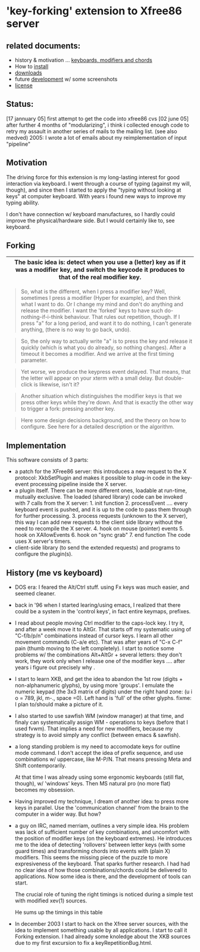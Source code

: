 # 'key-forking' extension to Xfree86 server

## related documents:

* history & motivation  ... <a href="http://technophobe.net/keyboards_modifiers_and_chords.html">keyboards&#44;&#32;modifiers&#32;and&#32;chords</a>
* How to [install](fork-install)
* [downloads](fork-installation.html)
* future [development](fork-future.html) w/ some  screenshots
* [license](fork-license.html)



## Status:

   [17 jannuary 05] first attempt to get the code into xfree86 cvs
   [02 june 05] after further 4 months of "modularizing", i think i collected enough code to retry my assault in another series of mails to the mailing list. (see also medved)
   2005: I wrote a lot of emails about my reimplementation of input "pipeline"

## Motivation
   The driving force for this extension is my long-lasting interest for good interaction via keyboard. I went through a course of typing (against my will, though), and since then I started to apply the "typing without looking at keys" at computer keyboard. With years i found new ways to improve my typing ability.

   I don't have connection w/ keyboard manufactures, so I hardly could improve the physical/hardware side. But I would certainly like to, see keyboard.

## Forking


| The basic idea is: detect when you use a (letter) key as if it was a modifier key, and switch the keycode it produces to that of the real modifier key. |
| ---- |

   > So, what is the different, when I press a modifier key? Well, sometimes I press a modifier (Hyper for example), and then think what I want to do. Or I change my mind and don't do anything and release the modifier. I want the 'forked' keys to have such do-nothing-if-i-think behaviour. That rules out repetition, though. If I press "a" for a long
   > period, and want it to do nothing, I can't generate anything, (there is no way to go back, undo).

   > So, the only way to actually write "a" is to press the key and release it quickly (which is what you do already, so nothing changes). After a timeout it becomes a modifier. And we arrive at the first timing parameter.

   > Yet worse, we produce the keypress event delayed. That means, that the letter will appear on your xterm with a small delay. But double-click is likewise, isn't it?

   > Another situation which distinguishes the modifier keys is that we press other keys while they're down. And that is exactly the other way to trigger a fork: pressing another key.

   > Here some design decisions background, and the theory on how to configure. See here for a detailed description or the algorithm.

## Implementation

   This software consists of 3 parts:
* a patch for the XFree86 server: this introduces a new request to the X protocol: XkbSetPlugin and makes it possible to plug-in code in the key-event processing pipeline inside the X server.
* a plugin itself. There can be more different ones, loadable at run-time, mutually exclusive. The loaded (shared library) code can be invoked with 7 calls from the X server:
         1. init function
         2. processEvent .... every keyboard event is pushed, and it is up to the code to pass them through for further processing.
         3. process requests (unknown to the X server), this way I can add new requests to the client side library without the need to recompile the X server.
         4. hook on mouse (pointer) events
         5. hook on XAllowEvents
         6. hook on "sync grab"
         7. end function
   The code uses X server's timers.
* client-side library (to send the extended requests) and programs to configure the plugin(s).


## History (me vs keyboard)

* DOS era: I feared the Alt/Ctrl stuff. using Fx keys was much easier, and seemed cleaner.
* back in '96 when I started learing/using emacs, I realized that there could be a system in the 'control keys', in fact entire keymaps, prefixes.
* I read about people moving Ctrl modifier to the caps-lock key. I try it, and after a week move it to AltGr. That starts off my systematic using of "C-f/b/p/n" combinations instead of cursor keys. I learn all other movement commands (C-a/e etc). That was after years of "C-x C-f" pain (thumb moving to the left completely). I start to notice
       some problems w/ the combinations Alt+AltGr + several letters: they don't work, they work only when I release one of the modifier keys .... after years i figure out precisely  why .
* I start to learn XKB, and get the idea to abandon the 1st row (digits + non-alphanumeric glyphs), by using more 'groups'. I emulate the numeric keypad (the 3x3 matrix of digits) under the right hand zone: (u i o = 789, jkl, m-., space =0). Left hand is 'full' of the other glyphs. fixme: I plan to/should make a picture of it.
* I also started to use sawfish WM (window manager) at that time, and finaly can systematically assign WM - operations to keys (before that I used fvwm). That implies a need for new modifiers, because my strategy is to avoid simply any conflict (between emacs & sawfish).
* a long standing problem is my need to accomodate keys for outline mode command. I don't accept the idea of prefix sequence, and use combinations w/ uppercase, like M-P/N. That means pressing Meta and Shift contemporarily.

   At that time I was already using some ergonomic keyboards (still flat, though), w/ 'windows' keys. Then MS natural pro (no more flat) becomes my obsession.

* Having improved my technique, I dream of another idea: to press more keys in parallel. Use the 'communication channel' from the brain to the computer in a wider way. But how?
* a guy on IRC, named merriam, outlines a very simple idea. His problem was lack of sufficient number of key combinations, and uncomfort with the position of modifier keys (on the keyboard extremes). He introduces me to the idea of detecting 'rollovers' between letter keys (with some guard times) and transforming chords into events with (plain
       X) modifiers. This seems the missing piece of the puzzle to more expresiveness of the keyboard. That sparks further research. I had had no clear idea of how those combinations/chords could be delivered to applications. Now some idea is there, and the development of tools can start.

   The crucial role of tuning the right timings is noticed during a simple test with modified xev(1) sources.

   He sums up the timings in this table

* In december 2003 I start to hack on the Xfree server sources, with the idea to implement something usable by all applications. I start to call it Forking extension. I had already some knoledge about the XKB sources due to my first excursion to fix a keyRepetitionBug.html.

   


